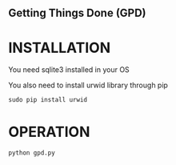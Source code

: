## Getting Things Done (GPD)

# INSTALLATION 
You need sqlite3 installed in your OS

You also need to install urwid library through pip
```
sudo pip install urwid
```

# OPERATION
```
python gpd.py
```

